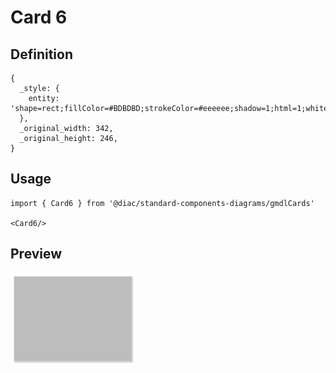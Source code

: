 # Card 6

## Definition

```
{
  _style: { 
    entity: 'shape=rect;fillColor=#BDBDBD;strokeColor=#eeeeee;shadow=1;html=1;whiteSpace=wrap;',
  },
  _original_width: 342,
  _original_height: 246,
}
```

## Usage

```
import { Card6 } from '@diac/standard-components-diagrams/gmdlCards'

<Card6/>
```

## Preview

<img src="./card-6.png" width="200"/>
